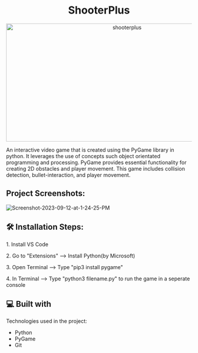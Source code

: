 <h1 align="center" id="title">ShooterPlus</h1>

<p align="center"><img src="https://socialify.git.ci/rishaband/shooterplus/image?font=KoHo&language=1&name=1&owner=1&stargazers=1&theme=Dark" alt="shooterplus" width="640" height="320" /></p>

<p id="description">An interactive video game that is created using the PyGame library in python. It leverages the use of concepts such object orientated programming and processing. PyGame provides essential functionality for creating 2D obstacles and player movement. This game includes collision detection, bullet-interaction, and player movement.</p>

<h2>Project Screenshots:</h2>



<img src="https://i.ibb.co/jL0NYp2/Screenshot-2023-09-12-at-1-24-25-PM.png" alt="Screenshot-2023-09-12-at-1-24-25-PM" border="0">


<h2>🛠️ Installation Steps:</h2>

<p>1. Install VS Code</p>

<p>2. Go to "Extensions" --&gt; Install Python(by Microsoft)</p>

<p>3. Open Terminal --&gt; Type "pip3 install pygame"</p>

<p>4. In Terminal --&gt; Type "python3 filename.py" to run the game in a seperate console</p>

  
  
<h2>💻 Built with</h2>

Technologies used in the project:

*   Python
*   PyGame
*   Git
